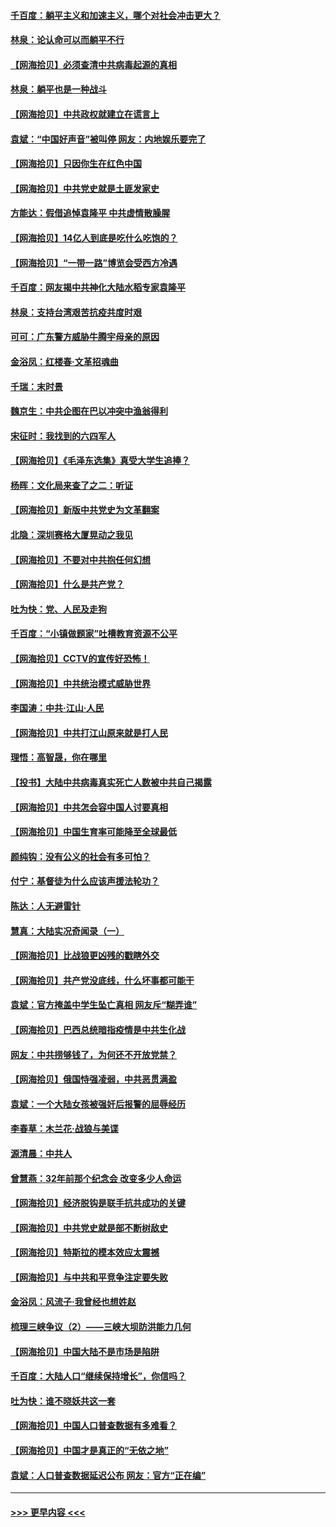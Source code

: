 #### [千百度：躺平主义和加速主义，哪个对社会冲击更大？](../pages/nsc993/n12985512.md?t=05301751) 
#### [林泉：论认命可以而躺平不行](../pages/nsc993/n12985505.md?t=05301751) 
#### [【网海拾贝】必须查清中共病毒起源的真相](../pages/nsc993/n12984276.md?t=05301751) 
#### [林泉：躺平也是一种战斗](../pages/nsc993/n12984194.md?t=05301751) 
#### [【网海拾贝】中共政权就建立在谎言上](../pages/nsc993/n12981880.md?t=05301751) 
#### [袁斌：“中国好声音”被叫停 网友：内地娱乐要完了](../pages/nsc993/n12981826.md?t=05301751) 
#### [【网海拾贝】只因你生在红色中国](../pages/nsc993/n12979096.md?t=05301751) 
#### [【网海拾贝】中共党史就是土匪发家史](../pages/nsc993/n12976478.md?t=05301751) 
#### [方能达：假借追悼袁隆平 中共虚情散臊腥](../pages/nsc993/n12976396.md?t=05301751) 
#### [【网海拾贝】14亿人到底是吃什么吃饱的？](../pages/nsc993/n12974125.md?t=05301751) 
#### [【网海拾贝】“一带一路”博览会受西方冷遇](../pages/nsc993/n12971787.md?t=05301751) 
#### [千百度：网友揭中共神化大陆水稻专家袁隆平](../pages/nsc993/n12971733.md?t=05301751) 
#### [林泉：支持台湾艰苦抗疫共度时艰](../pages/nsc993/n12971350.md?t=05301751) 
#### [可可：广东警方威胁牛腾宇母亲的原因](../pages/nsc993/n12971100.md?t=05301751) 
#### [金浴凤：红楼春·文革招魂曲](../pages/nsc993/n12970354.md?t=05301751) 
#### [千瑞：末时景](../pages/nsc993/n12970337.md?t=05301751) 
#### [魏京生：中共企图在巴以冲突中渔翁得利](../pages/nsc993/n12970286.md?t=05301751) 
#### [宋征时：我找到的六四军人](../pages/nsc993/n12970213.md?t=05301751) 
#### [【网海拾贝】《毛泽东选集》真受大学生追捧？](../pages/nsc993/n12968779.md?t=05301751) 
#### [杨晖：文化局来查了之二：听证](../pages/nsc993/n12966528.md?t=05301751) 
#### [【网海拾贝】新版中共党史为文革翻案](../pages/nsc993/n12967526.md?t=05301751) 
#### [北隐：深圳赛格大厦晃动之我见](../pages/nsc993/n12967393.md?t=05301751) 
#### [【网海拾贝】不要对中共抱任何幻想](../pages/nsc993/n12965222.md?t=05301751) 
#### [【网海拾贝】什么是共产党？](../pages/nsc993/n12962781.md?t=05301751) 
#### [吐为快：党、人民及走狗](../pages/nsc993/n12962747.md?t=05301751) 
#### [千百度：“小镇做题家”吐槽教育资源不公平](../pages/nsc993/n12962705.md?t=05301751) 
#### [【网海拾贝】CCTV的宣传好恐怖！](../pages/nsc993/n12959984.md?t=05301751) 
#### [【网海拾贝】中共统治模式威胁世界](../pages/nsc993/n12957622.md?t=05301751) 
#### [李国涛：中共‧江山‧人民](../pages/nsc993/n12957502.md?t=05301751) 
#### [【网海拾贝】中共打江山原来就是打人民](../pages/nsc993/n12954345.md?t=05301751) 
#### [理悟：高智晟，你在哪里](../pages/nsc993/n12953115.md?t=05301751) 
#### [【投书】大陆中共病毒真实死亡人数被中共自己揭露](../pages/nsc993/n12953050.md?t=05301751) 
#### [【网海拾贝】中共怎会容中国人讨要真相](../pages/nsc993/n12952161.md?t=05301751) 
#### [【网海拾贝】中国生育率可能降至全球最低](../pages/nsc993/n12948793.md?t=05301751) 
#### [颜纯钩：没有公义的社会有多可怕？](../pages/nsc993/n12947626.md?t=05301751) 
#### [付宁：基督徒为什么应该声援法轮功？](../pages/nsc993/n12947233.md?t=05301751) 
#### [陈达：人无避雷针](../pages/nsc993/n12947098.md?t=05301751) 
#### [慧真：大陆实况奇闻录（一）](../pages/nsc993/n12945811.md?t=05301751) 
#### [【网海拾贝】比战狼更凶残的戳瞎外交](../pages/nsc993/n12945717.md?t=05301751) 
#### [【网海拾贝】共产党没底线，什么坏事都可能干](../pages/nsc993/n12942090.md?t=05301751) 
#### [袁斌：官方掩盖中学生坠亡真相 网友斥“糊弄谁”](../pages/nsc993/n12942029.md?t=05301751) 
#### [【网海拾贝】巴西总统暗指疫情是中共生化战](../pages/nsc993/n12938999.md?t=05301751) 
#### [网友：中共捞够钱了，为何还不开放党禁？](../pages/nsc993/n12938952.md?t=05301751) 
#### [【网海拾贝】俄国恃强凌弱，中共恶贯满盈](../pages/nsc993/n12936626.md?t=05301751) 
#### [袁斌：一个大陆女孩被强奸后报警的屈辱经历](../pages/nsc993/n12936547.md?t=05301751) 
#### [李春草：木兰花·战狼与美谍](../pages/nsc993/n12935995.md?t=05301751) 
#### [源清晨：中共人](../pages/nsc993/n12935589.md?t=05301751) 
#### [曾慧燕：32年前那个纪念会 改变多少人命运](../pages/nsc993/n12934233.md?t=05301751) 
#### [【网海拾贝】经济脱钩是联手抗共成功的关键](../pages/nsc993/n12934176.md?t=05301751) 
#### [【网海拾贝】中共党史就是部不断树敌史](../pages/nsc993/n12932844.md?t=05301751) 
#### [【网海拾贝】特斯拉的模本效应太震撼](../pages/nsc993/n12925626.md?t=05301751) 
#### [【网海拾贝】与中共和平竞争注定要失败](../pages/nsc993/n12923326.md?t=05301751) 
#### [金浴凤：风流子‧我曾经也想姓赵](../pages/nsc993/n12920911.md?t=05301751) 
#### [梳理三峡争议（2）——三峡大坝防洪能力几何](../pages/nsc993/n12920173.md?t=05301751) 
#### [【网海拾贝】中国大陆不是市场是陷阱](../pages/nsc993/n12920143.md?t=05301751) 
#### [千百度：大陆人口“继续保持增长”，你信吗？](../pages/nsc993/n12918946.md?t=05301751) 
#### [吐为快：谁不晓妖共这一套](../pages/nsc993/n12918941.md?t=05301751) 
#### [【网海拾贝】中国人口普查数据有多难看？](../pages/nsc993/n12917822.md?t=05301751) 
#### [【网海拾贝】中国才是真正的“无依之地”](../pages/nsc993/n12915845.md?t=05301751) 
#### [袁斌：人口普查数据延迟公布 网友：官方“正在编”](../pages/nsc993/n12915748.md?t=05301751) 

----
#### [ >>> 更早内容 <<< ](../indexes/nsc993-earlier.md)
